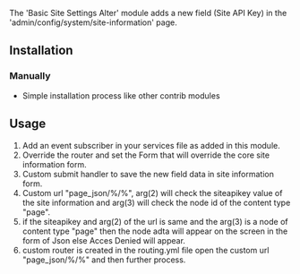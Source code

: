 The 'Basic Site Settings Alter' module adds a new field (Site API Key) in the 'admin/config/system/site-information' page.

## Installation

### Manually

 * Simple installation process like other contrib modules
 
## Usage

 1. Add an event subscriber in your services file as added in this module.
 2. Override the router and set the Form that will override the core site information form.
 3. Custom submit handler to save the new field data in site information form.
 4. Custom url "page_json/%/%", arg(2) will check the siteapikey value of the site information and arg(3) will check the node id of the content type "page".
 5. if the siteapikey and arg(2) of the url is same and the arg(3) is a node of content type "page" then the node adta will appear on the screen in the form of Json else Acces Denied will appear.
 6. custom router is created in the routing.yml file open the custom url "page_json/%/%" and then further process.
 

